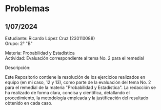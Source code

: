 # Problemas           
## 1/07/2024   

Estudiante: Ricardo López Cruz (230110088)      
Grupo: 2° "B"       

Materia: Probabilidad y Estadística     
Actividad: Evaluación correspondiente al tema No. 2 para el remedial        

Descripción:                

Este Repositorio contiene la resolución de los ejercicios realizados en equipo (en mi caso, 12 y 13), como parte de la evaluación del tema No. 2 para el remedial de la materia "Probabilidad y Estadística". La redacción se ha realizado de forma clara, concisa y científica, detallando el procedimiento, la metodología empleada y la justificación del resultado obtenido en cada caso.       
